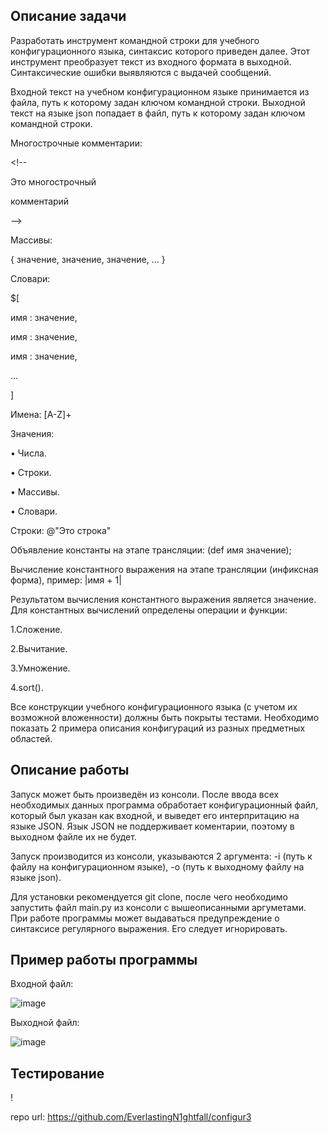 ## **Описание задачи**

Разработать инструмент командной строки для учебного конфигурационного языка, синтаксис которого приведен далее. Этот инструмент преобразует текст из входного формата в выходной. Синтаксические ошибки выявляются с выдачей сообщений.

Входной текст на учебном конфигурационном языке принимается из файла, путь к которому задан ключом командной строки. Выходной текст на языке json попадает в файл, путь к которому задан ключом командной строки.

Многострочные комментарии:

\<!-- 

Это
многострочный 

комментарий 

-->

Массивы:

{ значение, значение, значение, ... }

Словари:

$[ 

имя : значение,

имя : значение, 

имя : значение,

...

]

Имена:
[A-Z]+

Значения:

•
Числа.

•
Строки.

•
Массивы.

•
Словари.

Строки:
@"Это строка"

Объявление константы на этапе трансляции:
(def имя значение);

Вычисление константного выражения на этапе трансляции (инфиксная форма), пример:
|имя + 1|

Результатом вычисления константного выражения является значение.
Для константных вычислений определены операции и функции:
 
1.Сложение.

2.Вычитание.

3.Умножение.

4.sort().

Все конструкции учебного конфигурационного языка (с учетом их возможной вложенности) должны быть покрыты тестами. Необходимо показать 2 примера описания конфигураций из разных предметных областей.

## **Описание работы**

Запуск может быть произведён из консоли. После ввода всех необходимых данных программа обработает конфигурационный файл, который был указан как входной, и выведет его интерпритацию на языке JSON. Язык JSON не поддерживает коментарии, поэтому в выходном файле их не будет.

Запуск производится из консоли, указываются 2 аргумента: -i (путь к файлу на конфигурационном языке), -o (путь к выходному файлу на языке json). 

Для установки рекомендуется git clone, после чего необходимо запустить файл main.py из консоли с вышеописанными аргуметами.
При работе программы может выдаваться предупреждение о синтаксисе регулярного выражения. Его следует игнорировать.


## **Пример работы программы**

Входной файл:

![image](https://github.com/user-attachments/assets/44b202b3-1d2f-4634-b084-6fae29386193)


Выходной файл:

![image](https://github.com/user-attachments/assets/7e2fc617-3b9e-43ab-b672-5c4be0e61fc0)

## **Тестирование**

!

repo url: https://github.com/EverlastingN1ghtfall/configur3
